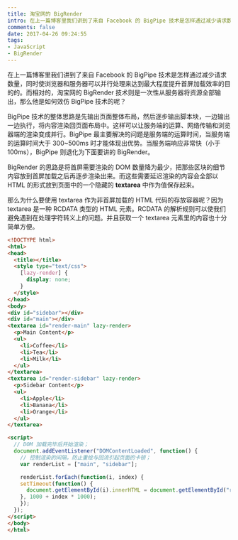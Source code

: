 ```yaml
---
title: 淘宝网的 BigRender
intro: 在上一篇博客里我们讲到了来自 Facebook 的 BigPipe 技术是怎样通过减少请求数量，同时使浏览器和服务器可以并行处理来达到最大程度提升首屏加载效率的目的的。而相对的，淘宝网的 BigRender 技术则是一次性从服务器将资源全部输出，那么他是如何效仿 BigPipe 技术的呢？
comments: false
date: 2017-04-26 09:24:55
tags:
- JavaScript
- BigRender
---
```


在上一篇博客里我们讲到了来自 Facebook 的 BigPipe 技术是怎样通过减少请求数量，同时使浏览器和服务器可以并行处理来达到最大程度提升首屏加载效率的目的的。而相对的，淘宝网的 BigRender 技术则是一次性从服务器将资源全部输出，那么他是如何效仿 BigPipe 技术的呢？

BigPipe 技术的整体思路是先输出页面整体布局，然后逐步输出脚本块，一边输出一边执行，将内容渲染回页面布局中。这样可以让服务端的运算、网络传输和浏览器端的渲染变成并行。BigPipe 最主要解决的问题是服务端的运算时间，当服务端的运算时间大于 300~500ms 时才能体现出优势。当服务端响应非常快（小于100ms），BigPipe 则退化为下面要讲的 BigRender。

BigRender 的思路是将首屏需要渲染的 DOM 数量降为最少，把那些区块的细节内容放到首屏加载之后再逐步渲染出来。而这些需要延迟渲染的内容会全部以 HTML 的形式放到页面中的一个隐藏的 **textarea** 中作为值保存起来。

那么为什么要使用 textarea 作为非首屏加载的 HTML 代码的存放容器呢？因为 textarea 是一种 RCDATA 类型的 HTML 元素。RCDATA 的解析规则可以使我们避免遇到在处理字符转义上的问题。并且获取一个 textarea 元素里的内容也十分简单方便。


```html
<!DOCTYPE html>
<html>
<head>
  <title></title>
  <style type="text/css">
    [lazy-render] {
      display: none;
    }
  </style>
</head>
<body>
<div id="sidebar"></div>
<div id="main"></div>
<textarea id="render-main" lazy-render>
  <p>Main Content</p>
  <ul>
    <li>Coffee</li>
    <li>Tea</li>
    <li>Milk</li>
  </ul>
</textarea>
<textarea id="render-sidebar" lazy-render>
  <p>Sidebar Content</p>
  <ul>
    <li>Apple</li>
    <li>Banana</li>
    <li>Orange</li>
  </ul>
</textarea>

<script>
  // DOM 加载完毕后开始渲染；
  document.addEventListener("DOMContentLoaded", function() {
    // 控制渲染的间隔，防止重绘与回流引起页面的卡顿；
    var renderList = ["main", "sidebar"];

    renderList.forEach(function(i, index) {
    setTimeout(function() {
      document.getElementById(i).innerHTML = document.getElementById("render-" + i).value;
    }, 1000 + index * 1000);
    });
  });
</script>
</body>
</html>
```

